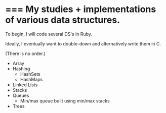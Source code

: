 ===
My studies + implementations of various data structures.
===

To begin, I will code several DS's in Ruby.<br>

Ideally, I eventually want to double-down and alternatively write them in C.<br>

(There is no order.)<br>

- Array
- Hashing
  - HashSets
  - HashMaps
- Linked Lists
- Stacks
- Queues
  - Min/max queue built using min/max stacks
- Trees
